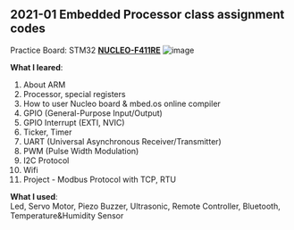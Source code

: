 ## 2021-01 Embedded Processor class assignment codes

Practice Board: STM32 [**NUCLEO-F411RE**](https://www.st.com/en/evaluation-tools/nucleo-f411re.html)
![image](https://user-images.githubusercontent.com/48133047/119148300-50918f00-ba87-11eb-991b-befe4b7675bb.png)

**What I leared**:
1. About ARM
2. Processor, special registers
3. How to user Nucleo board & mbed.os online compiler
4. GPIO (General-Purpose Input/Output)
5. GPIO Interrupt (EXTI, NVIC)
6. Ticker, Timer
7. UART (Universal Asynchronous Receiver/Transmitter)
8. PWM (Pulse Width Modulation)
9. I2C Protocol
10. Wifi
11. Project - Modbus Protocol with TCP, RTU

**What I used**:<br>
Led, Servo Motor, Piezo Buzzer, Ultrasonic, Remote Controller, Bluetooth, Temperature&Humidity Sensor
